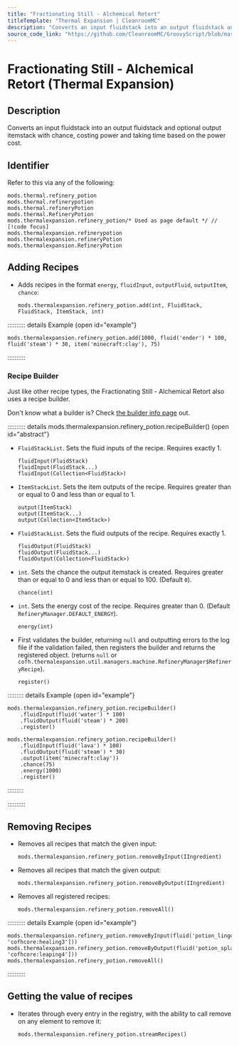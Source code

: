 ```yaml
---
title: "Fractionating Still - Alchemical Retort"
titleTemplate: "Thermal Expansion | CleanroomMC"
description: "Converts an input fluidstack into an output fluidstack and optional output itemstack with chance, costing power and taking time based on the power cost."
source_code_link: "https://github.com/CleanroomMC/GroovyScript/blob/master/src/main/java/com/cleanroommc/groovyscript/compat/mods/thermalexpansion/machine/RefineryPotion.java"
---
```


# Fractionating Still - Alchemical Retort (Thermal Expansion)

## Description

Converts an input fluidstack into an output fluidstack and optional output itemstack with chance, costing power and taking time based on the power cost.

## Identifier

Refer to this via any of the following:

```groovy:no-line-numbers {5}
mods.thermal.refinery_potion
mods.thermal.refinerypotion
mods.thermal.refineryPotion
mods.thermal.RefineryPotion
mods.thermalexpansion.refinery_potion/* Used as page default */ // [!code focus]
mods.thermalexpansion.refinerypotion
mods.thermalexpansion.refineryPotion
mods.thermalexpansion.RefineryPotion
```


## Adding Recipes

- Adds recipes in the format `energy`, `fluidInput`, `outputFluid`, `outputItem`, `chance`:

    ```groovy:no-line-numbers
    mods.thermalexpansion.refinery_potion.add(int, FluidStack, FluidStack, ItemStack, int)
    ```

:::::::::: details Example {open id="example"}
```groovy:no-line-numbers
mods.thermalexpansion.refinery_potion.add(1000, fluid('ender') * 100, fluid('steam') * 30, item('minecraft:clay'), 75)
```

::::::::::

### Recipe Builder

Just like other recipe types, the Fractionating Still - Alchemical Retort also uses a recipe builder.

Don't know what a builder is? Check [the builder info page](../../groovy/builder.md) out.

:::::::::: details mods.thermalexpansion.refinery_potion.recipeBuilder() {open id="abstract"}
- `FluidStackList`. Sets the fluid inputs of the recipe. Requires exactly 1.

    ```groovy:no-line-numbers
    fluidInput(FluidStack)
    fluidInput(FluidStack...)
    fluidInput(Collection<FluidStack>)
    ```

- `ItemStackList`. Sets the item outputs of the recipe. Requires greater than or equal to 0 and less than or equal to 1.

    ```groovy:no-line-numbers
    output(ItemStack)
    output(ItemStack...)
    output(Collection<ItemStack>)
    ```

- `FluidStackList`. Sets the fluid outputs of the recipe. Requires exactly 1.

    ```groovy:no-line-numbers
    fluidOutput(FluidStack)
    fluidOutput(FluidStack...)
    fluidOutput(Collection<FluidStack>)
    ```

- `int`. Sets the chance the output itemstack is created. Requires greater than or equal to 0 and less than or equal to 100. (Default `0`).

    ```groovy:no-line-numbers
    chance(int)
    ```

- `int`. Sets the energy cost of the recipe. Requires greater than 0. (Default `RefineryManager.DEFAULT_ENERGY`).

    ```groovy:no-line-numbers
    energy(int)
    ```

- First validates the builder, returning `null` and outputting errors to the log file if the validation failed, then registers the builder and returns the registered object. (returns `null` or `cofh.thermalexpansion.util.managers.machine.RefineryManager$RefineryRecipe`).

    ```groovy:no-line-numbers
    register()
    ```

::::::::: details Example {open id="example"}
```groovy:no-line-numbers
mods.thermalexpansion.refinery_potion.recipeBuilder()
    .fluidInput(fluid('water') * 100)
    .fluidOutput(fluid('steam') * 200)
    .register()

mods.thermalexpansion.refinery_potion.recipeBuilder()
    .fluidInput(fluid('lava') * 100)
    .fluidOutput(fluid('steam') * 30)
    .output(item('minecraft:clay'))
    .chance(75)
    .energy(1000)
    .register()
```

:::::::::

::::::::::

## Removing Recipes

- Removes all recipes that match the given input:

    ```groovy:no-line-numbers
    mods.thermalexpansion.refinery_potion.removeByInput(IIngredient)
    ```

- Removes all recipes that match the given output:

    ```groovy:no-line-numbers
    mods.thermalexpansion.refinery_potion.removeByOutput(IIngredient)
    ```

- Removes all registered recipes:

    ```groovy:no-line-numbers
    mods.thermalexpansion.refinery_potion.removeAll()
    ```

:::::::::: details Example {open id="example"}
```groovy:no-line-numbers
mods.thermalexpansion.refinery_potion.removeByInput(fluid('potion_lingering').withNbt(['Potion': 'cofhcore:healing3']))
mods.thermalexpansion.refinery_potion.removeByOutput(fluid('potion_splash').withNbt(['Potion': 'cofhcore:leaping4']))
mods.thermalexpansion.refinery_potion.removeAll()
```

::::::::::

## Getting the value of recipes

- Iterates through every entry in the registry, with the ability to call remove on any element to remove it:

    ```groovy:no-line-numbers
    mods.thermalexpansion.refinery_potion.streamRecipes()
    ```
